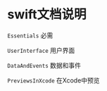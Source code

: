 # swift文档说明

`Essentials` 必需

`UserInterface` 用户界面

`DataAndEvents` 数据和事件

`PreviewsInXcode` 在Xcode中预览


